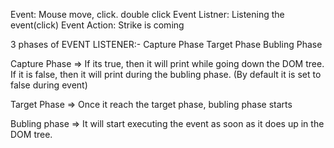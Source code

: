 Event: Mouse move, click. double click
Event Listner: Listening the event(click)
Event Action: Strike is coming



3 phases of EVENT LISTENER:-
Capture Phase
Target Phase
Bubling Phase

Capture Phase => If its true, then it will print while going down the DOM tree.
If it is false, then it will print during the bubling phase.
(By default it is set to false during event)


Target Phase => Once it reach the target phase, bubling phase starts

Bubling phase => It will start executing the event as soon as it does up in the DOM tree.

